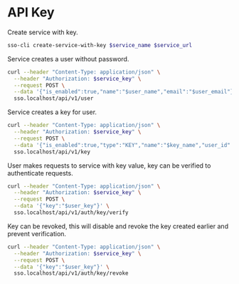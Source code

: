# API Key

Create service with key.

```bash
sso-cli create-service-with-key $service_name $service_url
```

Service creates a user without password.

```bash
curl --header "Content-Type: application/json" \
  --header "Authorization: $service_key" \
  --request POST \
  --data '{"is_enabled":true,"name":"$user_name","email":"$user_email"}' \
  sso.localhost/api/v1/user
```

Service creates a key for user.

```bash
curl --header "Content-Type: application/json" \
  --header "Authorization: $service_key" \
  --request POST \
  --data '{"is_enabled":true,"type":"KEY","name":"$key_name","user_id":"$user_id"}' \
  sso.localhost/api/v1/key
```

User makes requests to service with key value, key can be verified to authenticate requests.

```bash
curl --header "Content-Type: application/json" \
  --header "Authorization: $service_key" \
  --request POST \
  --data '{"key":"$user_key"}' \
  sso.localhost/api/v1/auth/key/verify
```

Key can be revoked, this will disable and revoke the key created earlier and prevent verification.

```bash
curl --header "Content-Type: application/json" \
  --header "Authorization: $service_key" \
  --request POST \
  --data '{"key":"$user_key"}' \
  sso.localhost/api/v1/auth/key/revoke
```
